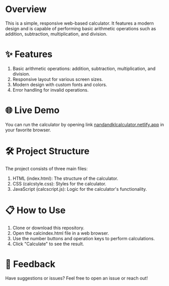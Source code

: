 # Overview
This is a simple, responsive web-based calculator. It features a modern design and is capable of performing basic arithmetic operations such as addition, subtraction, multiplication, and division.

# ✨ Features
1. Basic arithmetic operations: addition, subtraction, multiplication, and division.
2. Responsive layout for various screen sizes.
3. Modern design with custom fonts and colors.
4. Error handling for invalid operations.
# 🌐 Live Demo
You can run the calculator by opening link [nandandklcalculator.netlify.app](https://nandandklcalculator.netlify.app/) in your favorite browser.

# 🛠️ Project Structure
The project consists of three main files:

1. HTML (index.html): The structure of the calculator.
2. CSS (calcstyle.css): Styles for the calculator.
3. JavaScript (calcscript.js): Logic for the calculator's functionality.
   
# 📋 How to Use
1. Clone or download this repository.
2. Open the calcindex.html file in a web browser.
3. Use the number buttons and operation keys to perform calculations.
4. Click "Calculate" to see the result.

# 💬 Feedback
Have suggestions or issues? Feel free to open an issue or reach out!

